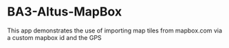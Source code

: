 BA3-Altus-MapBox
================

This app demonstrates the use of importing map tiles from mapbox.com via a custom mapbox id and the GPS 
